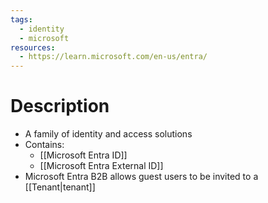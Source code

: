```yaml
---
tags:
  - identity
  - microsoft
resources:
  - https://learn.microsoft.com/en-us/entra/
---
```

# Description
- A family of identity and access solutions
- Contains:
	- [[Microsoft Entra ID]]
	- [[Microsoft Entra External ID]]
- Microsoft Entra B2B allows guest users to be invited to a [[Tenant|tenant]]